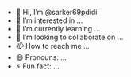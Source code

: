 - 👋 Hi, I’m @sarker69pdidi
- 👀 I’m interested in ...
- 🌱 I’m currently learning ...
- 💞️ I’m looking to collaborate on ...
- 📫 How to reach me ...
- 😄 Pronouns: ...
- ⚡ Fun fact: ...

<!---
sarker69pdidi/sarker69pdidi is a ✨ special ✨ repository because its `README.md` (this file) appears on your GitHub profile.
You can click the Preview link to take a look at your changes.
--->
